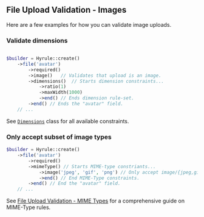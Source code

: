 ## File Upload Validation - Images

Here are a few examples for how you can validate image uploads.

### Validate dimensions

```php

$builder = Hyrule::create()
    ->file('avatar')
        ->required()
        ->image()   // Validates that upload is an image.
        ->dimensions()  // Starts dimension constraints...
            ->ratio(1)
            ->maxWidth(1000)
            ->end() // Ends dimension rule-set.
        ->end() // Ends the "avatar" field.
    // ... 

```

See [`Dimensions`](https://github.com/laravel/framework/blob/9.x/src/Illuminate/Validation/Rules/Dimensions.php) class for all available constraints.

### Only accept subset of image types

```php
$builder = Hyrule::create()
    ->file('avatar')
        ->required()
        ->mimeType() // Starts MIME-type constriants...
            ->image('jpeg', 'gif', 'png') // Only accept image/{jpeg,gif,png}
            ->end() // End MIME-Type constraints.
        ->end() // End the "avatar" field.
    // ... 
```

See [File Upload Validation - MIME Types](./file-upload-validation-mime-types.md) for a comprehensive guide on MIME-Type rules.